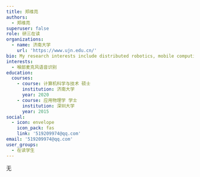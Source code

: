 ```yaml
---
title: 郑维亮
authors:
  - 郑维亮
superuser: false
role: 研三在读
organizations:
  - name: 济南大学
    url: 'https://www.ujn.edu.cn/'
bio: My research interests include distributed robotics, mobile computing and programmable matter.
interests:
  - 喉部麦克风语音识别
education:
  courses:
    - course: 计算机科学与技术 硕士
      institution: 济南大学
      year: 2020
    - course: 应用物理学 学士
      institution: 深圳大学
      year: 2015
social:
  - icon: envelope
    icon_pack: fas
    link: '519209974@qq.com'
email: '519209974@qq.com'
user_groups:
  - 在读学生
---
```

无